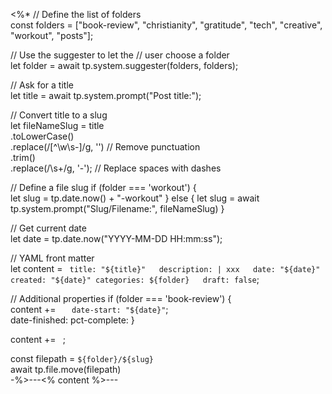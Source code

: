 <%*
// Define the list of folders  
const folders = ["book-review", "christianity", "gratitude", "tech", "creative", "workout", "posts"];

// Use the suggester to let the 
// user choose a folder  
let folder = await tp.system.suggester(folders, folders);

// Ask for a title  
let title = await tp.system.prompt("Post title:");

// Convert title to a slug  
let fileNameSlug = title  
	.toLowerCase()  
	.replace(/[^\w\s-]/g, '') // Remove punctuation  
	.trim()  
	.replace(/\s+/g, '-'); // Replace spaces with dashes

// Define a file slug
if (folder === 'workout') {  
	let slug = tp.date.now() + "-workout"
} else {
    let slug = await tp.system.prompt("Slug/Filename:", fileNameSlug)
}

// Get current date  
let date = tp.date.now("YYYY-MM-DD HH:mm:ss");


// YAML front matter  
let content = `
title: "${title}"  
description: |
  xxx  
date: "${date}"  
created: "${date}"
categories: ${folder}  
draft: false`;

// Additional properties
if (folder === 'book-review') {  
	content += `  
date-start: "${date}"`;  
date-finished: 
pct-complete:
} 

content += `
`;

const filepath = `${folder}/${slug}`  
await tp.file.move(filepath)  
-%>---<% content %>---
